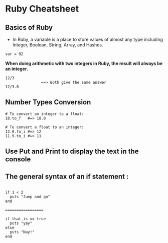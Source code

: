# Ruby Cheatsheet 


## Basics of Ruby 

- In Ruby, a variable is a place to store values of almost any type including Integer, Boolean, String, Array, and Hashes.
```
var = 92
```
**When doing arithmetic with two integers in Ruby, the result will always be an integer.**
```
12/3
                ==> Both give the same answer
12/3.0
```

## Number Types Conversion

```
# To convert an integer to a float:
18.to_f   #=> 18.0

# To convert a float to an integer:
12.0.to_i #=> 12
11.9.to_i #=> 11
```

## Use Put and Print to display the text in the console

## The general syntax of an if statement :
```

if 1 < 2
  puts "Jump and go"
end

=================

if that_is == true
  puts "yay"
else
  puts "Nay!"
end

```
